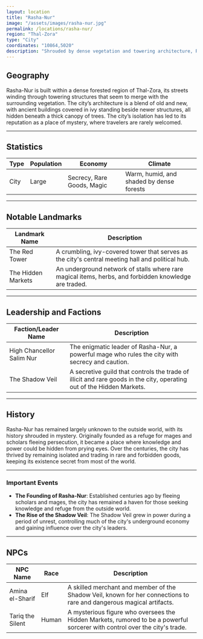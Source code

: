 ```yaml
---
layout: location
title: "Rasha-Nur"
image: "/assets/images/rasha-nur.jpg"
permalink: /locations/rasha-nur/
region: "Thal-Zora"
type: "City"
coordinates: "10864,5020"
description: "Shrouded by dense vegetation and towering architecture, Rasha-Nur is a secretive city hidden within the heart of Thal-Zora, known for its shadowed streets and ancient, ivy-covered buildings."
---
```


## Geography

Rasha-Nur is built within a dense forested region of Thal-Zora, its streets winding through towering structures that seem to merge with the surrounding vegetation. The city’s architecture is a blend of old and new, with ancient buildings covered in ivy standing beside newer structures, all hidden beneath a thick canopy of trees. The city’s isolation has led to its reputation as a place of mystery, where travelers are rarely welcomed.

---

## Statistics

| Type               | Population | Economy                     | Climate                     |
|--------------------|------------|-----------------------------|-----------------------------|
| City         | Large     | Secrecy, Rare Goods, Magic   | Warm, humid, and shaded by dense forests |

---

## Notable Landmarks

| Landmark Name            | Description                                                                                     |
|--------------------------|-------------------------------------------------------------------------------------------------|
| The Red Tower             | A crumbling, ivy-covered tower that serves as the city's central meeting hall and political hub. |
| The Hidden Markets        | An underground network of stalls where rare magical items, herbs, and forbidden knowledge are traded. |

---

## Leadership and Factions

| Faction/Leader Name       | Description                                                                                     |
|---------------------------|-------------------------------------------------------------------------------------------------|
| High Chancellor Salim Nur  | The enigmatic leader of Rasha-Nur, a powerful mage who rules the city with secrecy and caution. |
| The Shadow Veil            | A secretive guild that controls the trade of illicit and rare goods in the city, operating out of the Hidden Markets. |

---

## History

Rasha-Nur has remained largely unknown to the outside world, with its history shrouded in mystery. Originally founded as a refuge for mages and scholars fleeing persecution, it became a place where knowledge and power could be hidden from prying eyes. Over the centuries, the city has thrived by remaining isolated and trading in rare and forbidden goods, keeping its existence secret from most of the world.

---

### Important Events

- **The Founding of Rasha-Nur**: Established centuries ago by fleeing scholars and mages, the city has remained a haven for those seeking knowledge and refuge from the outside world.
- **The Rise of the Shadow Veil**: The Shadow Veil grew in power during a period of unrest, controlling much of the city's underground economy and gaining influence over the city's leaders.

---

## NPCs

| NPC Name             | Race     | Description                                           |
|----------------------|----------|-------------------------------------------------------|
| Amina el-Sharif       | Elf      | A skilled merchant and member of the Shadow Veil, known for her connections to rare and dangerous magical artifacts. |
| Tariq the Silent      | Human    | A mysterious figure who oversees the Hidden Markets, rumored to be a powerful sorcerer with control over the city's trade. |
